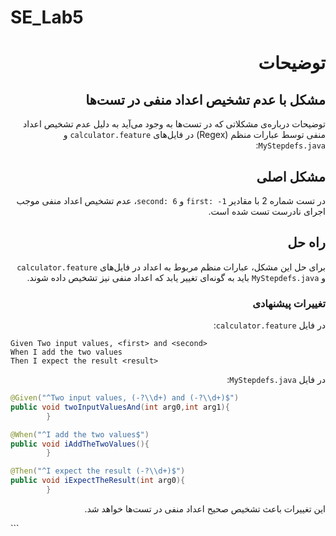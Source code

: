 # SE_Lab5

<div dir="rtl">

# توضیحات

## مشکل با عدم تشخیص اعداد منفی در تست‌ها

توضیحات درباره‌ی مشکلاتی که در تست‌ها به وجود می‌آید به دلیل عدم تشخیص اعداد منفی توسط عبارات منظم (Regex) در
فایل‌های `calculator.feature` و `MyStepdefs.java`:

## مشکل اصلی

در تست شماره 2 با مقادیر `first: -1` و `second: 6`، عدم تشخیص اعداد منفی موجب اجرای نادرست تست شده است.

## راه حل

برای حل این مشکل، عبارات منظم مربوط به اعداد در فایل‌های `calculator.feature` و `MyStepdefs.java` باید به گونه‌ای تغییر
یابد که اعداد منفی نیز تشخیص داده شوند.

### تغییرات پیشنهادی

در فایل `calculator.feature`:
<div dir="ltr">

```gherkin
Given Two input values, <first> and <second>
When I add the two values
Then I expect the result <result>
```

</div>

در فایل `MyStepdefs.java`:

<div dir="ltr">

```java
@Given("^Two input values, (-?\\d+) and (-?\\d+)$")
public void twoInputValuesAnd(int arg0,int arg1){
        }

@When("^I add the two values$")
public void iAddTheTwoValues(){
        }

@Then("^I expect the result (-?\\d+)$")
public void iExpectTheResult(int arg0){
        }
```

</div>


این تغییرات باعث تشخیص صحیح اعداد منفی در تست‌ها خواهد شد.

</div>
```

